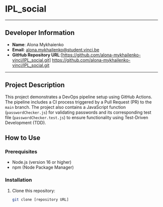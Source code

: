 # IPL_social


---

## Developer Information
- **Name**: Alona Mykhaienko
- **Email**: alona.mykhailenko@student.vinci.be
- **GitHub Repository URL**:[https://github.com/alona-mykhailenko-vinci/IPL_social.git] https://github.com/alona-mykhailenko-vinci/IPL_social.git

---
## Project Description
This project demonstrates a DevOps pipeline setup using GitHub Actions. The pipeline includes a CI process triggered by a Pull Request (PR) to the `main` branch. The project also contains a JavaScript function (`passwordChecker.js`) for validating passwords and its corresponding test file (`passwordChecker.test.js`) to ensure functionality using Test-Driven Development (TDD).


## How to Use

### Prerequisites
- Node.js (version 16 or higher)
- npm (Node Package Manager)

### Installation
1. Clone this repository:
   ```bash
   git clone [repository URL]
